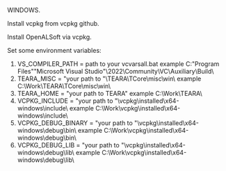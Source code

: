 WINDOWS.

Install vcpkg from vcpkg github.

Install OpenALSoft via vcpkg.

Set some environment variables:
1. VS_COMPILER_PATH     = path to your vcvarsall.bat                              example C:\"Program Files"\"Microsoft Visual Studio"\2022\Community\VC\Auxiliary\Build\
2. TEARA_MISC           = "your path to "\TEARA\TCore\misc\win\                   example C:\Work\TEARA\TCore\misc\win\
3. TEARA_HOME           = "your path to TEARA"                                    example C:\Work\TEARA\
4. VCPKG_INCLUDE        = "your path to "\vcpkg\installed\x64-windows\include\    example C:\Work\vcpkg\installed\x64-windows\include\
5. VCPKG_DEBUG_BINARY   = "your path to "\vcpkg\installed\x64-windows\debug\bin\  example C:\Work\vcpkg\installed\x64-windows\debug\bin\
6. VCPKG_DEBUG_LIB      = "your path to "\vcpkg\installed\x64-windows\debug\lib\  example C:\Work\vcpkg\installed\x64-windows\debug\lib\